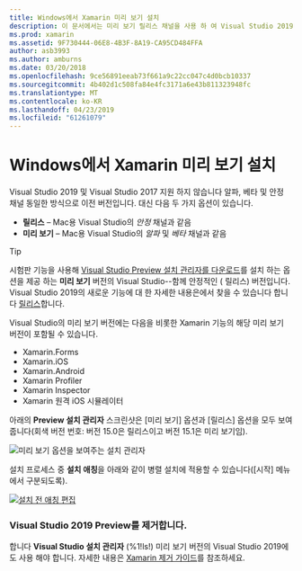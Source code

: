 ```yaml
---
title: Windows에서 Xamarin 미리 보기 설치
description: 이 문서에서는 미리 보기 릴리스 채널을 사용 하 여 Visual Studio 2019에 Xamarin 미리 보기 버전을 설치 하는 방법을 설명 합니다.
ms.prod: xamarin
ms.assetid: 9F730444-06E8-4B3F-8A19-CA95CD484FFA
author: asb3993
ms.author: amburns
ms.date: 03/20/2018
ms.openlocfilehash: 9ce56891eeab73f661a9c22cc047c4d0bcb10337
ms.sourcegitcommit: 4b402d1c508fa84e4fc3171a6e43b811323948fc
ms.translationtype: MT
ms.contentlocale: ko-KR
ms.lasthandoff: 04/23/2019
ms.locfileid: "61261079"
---
```

# <a name="installing-xamarin-preview-on-windows"></a>Windows에서 Xamarin 미리 보기 설치

Visual Studio 2019 및 Visual Studio 2017 지원 하지 않습니다 알파, 베타 및 안정 채널 동일한 방식으로 이전 버전입니다. 대신 다음 두 가지 옵션이 있습니다.

- **릴리스** – Mac용 Visual Studio의 _안정_ 채널과 같음
- **미리 보기** – Mac용 Visual Studio의 _알파_ 및 _베타_ 채널과 같음

> [!TIP]
> 시험판 기능을 사용해 [Visual Studio Preview 설치 관리자를 다운로드](https://visualstudio.microsoft.com/vs/preview/)를 설치 하는 옵션을 제공 하는 **미리 보기** 버전의 Visual Studio--함께 안정적인 ( 릴리스) 버전입니다. Visual Studio 2019의 새로운 기능에 대 한 자세한 내용은에서 찾을 수 있습니다 합니다 [릴리스](https://docs.microsoft.com/visualstudio/releases/2019/release-notes)합니다.

Visual Studio의 미리 보기 버전에는 다음을 비롯한 Xamarin 기능의 해당 미리 보기 버전이 포함될 수 있습니다.

- Xamarin.Forms
- Xamarin.iOS
- Xamarin.Android
- Xamarin Profiler
- Xamarin Inspector
- Xamarin 원격 iOS 시뮬레이터

아래의 **Preview 설치 관리자** 스크린샷은 [미리 보기] 옵션과 [릴리스] 옵션을 모두 보여줍니다(회색 버전 번호: 버전 15.0은 릴리스이고 버전 15.1은 미리 보기임).

![미리 보기 옵션을 보여주는 설치 관리자](windows-images/vs2017-installer.jpg)

설치 프로세스 중 **설치 애칭**을 아래와 같이 병렬 설치에 적용할 수 있습니다([시작] 메뉴에서 구분되도록).

[![설치 전 애칭 편집](windows-images/vs2017-nickname-sml.png "설치 전 애칭 편집")](windows-images/vs2017-nickname.png#lightbox)

### <a name="uninstalling-visual-studio-2019-preview"></a>Visual Studio 2019 Preview를 제거합니다.

합니다 **Visual Studio 설치 관리자** (%1!ls!) 미리 보기 버전의 Visual Studio 2019에도 사용 해야 합니다. 자세한 내용은 [Xamarin 제거 가이드](uninstalling-xamarin.md#uninstallvs2017)를 참조하세요.
